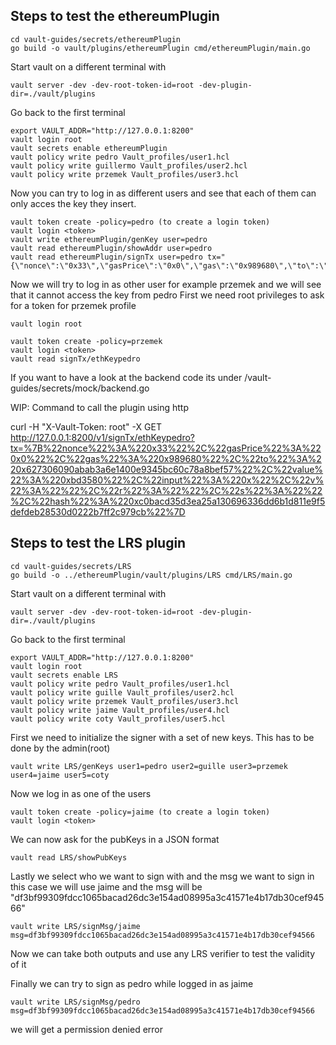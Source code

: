 ## Steps to test the ethereumPlugin
```
cd vault-guides/secrets/ethereumPlugin
go build -o vault/plugins/ethereumPlugin cmd/ethereumPlugin/main.go
```

Start vault on a different terminal with 
```
vault server -dev -dev-root-token-id=root -dev-plugin-dir=./vault/plugins
```
Go back to the first terminal
```
export VAULT_ADDR="http://127.0.0.1:8200"
vault login root
vault secrets enable ethereumPlugin
vault policy write pedro Vault_profiles/user1.hcl 
vault policy write guillermo Vault_profiles/user2.hcl 
vault policy write przemek Vault_profiles/user3.hcl
```

Now you can try to log in as different users and see that each of them can only acces the key they insert.
```
vault token create -policy=pedro (to create a login token)
vault login <token>
vault write ethereumPlugin/genKey user=pedro
vault read ethereumPlugin/showAddr user=pedro
vault read ethereumPlugin/signTx user=pedro tx="{\"nonce\":\"0x33\",\"gasPrice\":\"0x0\",\"gas\":\"0x989680\",\"to\":\"0x627306090abab3a6e1400e9345bc60c78a8bef57\",\"value\":\"0xbd3580\",\"input\":\"0x\",\"v\":\"\",\"r\":\"\",\"s\":\"\",\"hash\":\"0xc0bacd35d3ea25a130696336dd6b1d811e9f5defdeb28530d0222b7ff2c979cb\"}"
```


Now we will try to log in as other user for example przemek and we will see that it cannot access the key from pedro
First we need root privileges to ask for a token for przemek profile
```
vault login root
```
```
vault token create -policy=przemek
vault login <token>
vault read signTx/ethKeypedro
```

If you want to have a look at the backend code its under /vault-guides/secrets/mock/backend.go


WIP: Command to call the plugin using http

curl -H "X-Vault-Token: root" -X GET  http://127.0.0.1:8200/v1/signTx/ethKeypedro?tx=%7B%22nonce%22%3A%220x33%22%2C%22gasPrice%22%3A%220x0%22%2C%22gas%22%3A%220x989680%22%2C%22to%22%3A%220x627306090abab3a6e1400e9345bc60c78a8bef57%22%2C%22value%22%3A%220xbd3580%22%2C%22input%22%3A%220x%22%2C%22v%22%3A%22%22%2C%22r%22%3A%22%22%2C%22s%22%3A%22%22%2C%22hash%22%3A%220xc0bacd35d3ea25a130696336dd6b1d811e9f5defdeb28530d0222b7ff2c979cb%22%7D

## Steps to test the LRS plugin 
```
cd vault-guides/secrets/LRS
go build -o ../ethereumPlugin/vault/plugins/LRS cmd/LRS/main.go
```
Start vault on a different terminal with 
```
vault server -dev -dev-root-token-id=root -dev-plugin-dir=./vault/plugins
```
Go back to the first terminal
```
export VAULT_ADDR="http://127.0.0.1:8200"
vault login root
vault secrets enable LRS
vault policy write pedro Vault_profiles/user1.hcl 
vault policy write guille Vault_profiles/user2.hcl 
vault policy write przemek Vault_profiles/user3.hcl
vault policy write jaime Vault_profiles/user4.hcl 
vault policy write coty Vault_profiles/user5.hcl
```
First we need to initialize the signer with a set of new keys. This has to be done by the admin(root)
```
vault write LRS/genKeys user1=pedro user2=guille user3=przemek user4=jaime user5=coty
```
Now we log in as one of the users
```
vault token create -policy=jaime (to create a login token)
vault login <token>
```
We can now ask for the pubKeys in a JSON format
```
vault read LRS/showPubKeys
```
Lastly we select who we want to sign with and the msg we want to sign in this case we will use jaime and the msg will be "df3bf99309fdcc1065bacad26dc3e154ad08995a3c41571e4b17db30cef94566"
```
vault write LRS/signMsg/jaime msg=df3bf99309fdcc1065bacad26dc3e154ad08995a3c41571e4b17db30cef94566
```
Now we can take both outputs and use any LRS verifier to test the validity of it

Finally we can try to sign as pedro while logged in as jaime
```
vault write LRS/signMsg/pedro msg=df3bf99309fdcc1065bacad26dc3e154ad08995a3c41571e4b17db30cef94566
```
we will get a permission denied error

